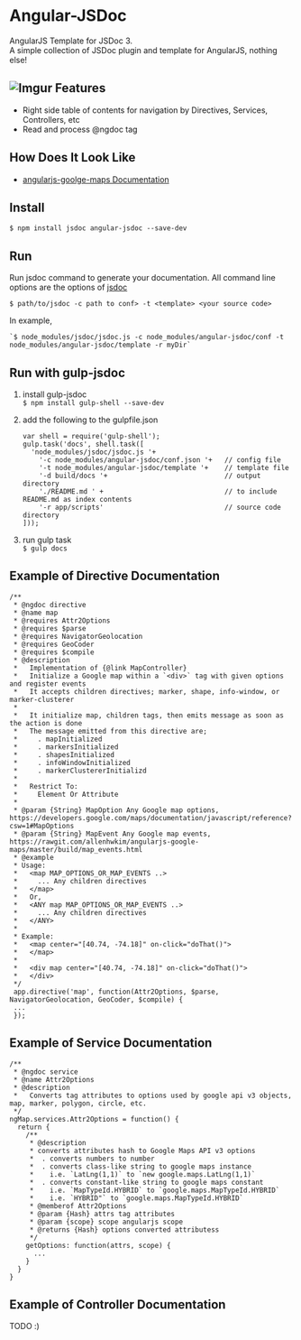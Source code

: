 Angular-JSDoc
=============
AngularJS Template for JSDoc 3.  
A simple collection of JSDoc plugin and template for AngularJS, nothing else!  

![Imgur](http://i.imgur.com/945Oncq.png)
Features
----------
  * Right side table of contents for navigation by Directives, Services, Controllers, etc
  * Read and process @ngdoc tag

How Does It Look Like
---------------------
  * [angularjs-goolge-maps Documentation](https://rawgit.com/allenhwkim/angularjs-google-maps/master/build/docs/index.html)

Install
-------
    $ npm install jsdoc angular-jsdoc --save-dev
  
Run
---
Run jsdoc command to generate your documentation. 
All command line options are the options of [jsdoc](http://usejsdoc.org/about-commandline.html)  
    
    $ path/to/jsdoc -c path to conf> -t <template> <your source code>

In example,  

    `$ node_modules/jsdoc/jsdoc.js -c node_modules/angular-jsdoc/conf -t node_modules/angular-jsdoc/template -r myDir`

Run with gulp-jsdoc
-------------------

1. install gulp-jsdoc  
    `$ npm install gulp-shell --save-dev`

2. add the following to the gulpfile.json  
   ```
   var shell = require('gulp-shell'); 
   gulp.task('docs', shell.task([ 
     'node_modules/jsdoc/jsdoc.js '+ 
       '-c node_modules/angular-jsdoc/conf.json '+   // config file
       '-t node_modules/angular-jsdoc/template '+    // template file
       '-d build/docs '+                             // output directory
       './README.md ' +                              // to include README.md as index contents
       '-r app/scripts'                              // source code directory
   ])); 
   ```
3. run gulp task  
    `$ gulp docs`


Example of Directive Documentation
----------------------------------
```
/**
 * @ngdoc directive
 * @name map
 * @requires Attr2Options
 * @requires $parse
 * @requires NavigatorGeolocation
 * @requires GeoCoder
 * @requires $compile
 * @description 
 *   Implementation of {@link MapController}  
 *   Initialize a Google map within a `<div>` tag with given options and register events  
 *   It accepts children directives; marker, shape, info-window, or marker-clusterer  
 *   
 *   It initialize map, children tags, then emits message as soon as the action is done  
 *   The message emitted from this directive are;  
 *     . mapInitialized
 *     . markersInitialized
 *     . shapesInitialized
 *     . infoWindowInitialized
 *     . markerClustererInitializd
 *
 *   Restrict To:
 *     Element Or Attribute
 *
 * @param {String} MapOption Any Google map options, https://developers.google.com/maps/documentation/javascript/reference?csw=1#MapOptions  
 * @param {String} MapEvent Any Google map events, https://rawgit.com/allenhwkim/angularjs-google-maps/master/build/map_events.html
 * @example
 * Usage: 
 *   <map MAP_OPTIONS_OR_MAP_EVENTS ..>
 *     ... Any children directives
 *   </map>
 *   Or, 
 *   <ANY map MAP_OPTIONS_OR_MAP_EVENTS ..>
 *     ... Any children directives
 *   </ANY>
 *
 * Example: 
 *   <map center="[40.74, -74.18]" on-click="doThat()">
 *   </map>
 *
 *   <div map center="[40.74, -74.18]" on-click="doThat()">
 *   </div>
 */
 app.directive('map', function(Attr2Options, $parse, NavigatorGeolocation, GeoCoder, $compile) {
 ...
 });
```

Example of Service Documentation
--------------------------------
```
/**
 * @ngdoc service
 * @name Attr2Options
 * @description 
 *   Converts tag attributes to options used by google api v3 objects, map, marker, polygon, circle, etc.
 */
ngMap.services.Attr2Options = function() {
  return {
    /**
     * @description
     * converts attributes hash to Google Maps API v3 options  
     *  . converts numbers to number   
     *  . converts class-like string to google maps instance   
     *    i.e. `LatLng(1,1)` to `new google.maps.LatLng(1,1)`  
     *  . converts constant-like string to google maps constant    
     *    i.e. `MapTypeId.HYBRID` to `google.maps.MapTypeId.HYBRID`   
     *    i.e. `HYBRID"` to `google.maps.MapTypeId.HYBRID`  
     * @memberof Attr2Options
     * @param {Hash} attrs tag attributes
     * @param {scope} scope angularjs scope
     * @returns {Hash} options converted attributess
     */
    getOptions: function(attrs, scope) {
      ...
    }
  }
}
```

Example of Controller Documentation
-----------------------------------
TODO :)
